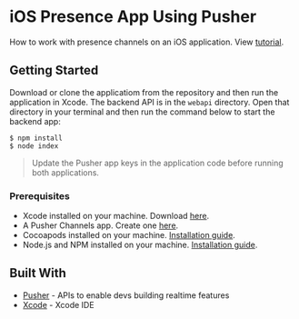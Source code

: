 # iOS Presence App Using Pusher

How to work with presence channels on an iOS application. View [tutorial](https://pusher.com/tutorials/ios-user-presence-node-swift).

## Getting Started

Download or clone the applicatiom from the repository and then run the application in Xcode. The backend API is in the `webapi` directory. Open that directory in your terminal and then run the command below to start the backend app:

    $ npm install
    $ node index

> Update the Pusher app keys in the application code before running both applications.

### Prerequisites

- Xcode installed on your machine. Download [here](https://developer.apple.com/xcode/).
- A Pusher Channels app. Create one [here](https://pusher.com/).
- Cocoapods installed on your machine. [Installation guide](https://guides.cocoapods.org/using/getting-started.html).
- Node.js and NPM installed on your machine. [Installation guide](https://nodejs.org/en/download/).

## Built With

- [Pusher](https://pusher.com/) - APIs to enable devs building realtime features
- [Xcode](https://developer.apple.com/xcode) - Xcode IDE
